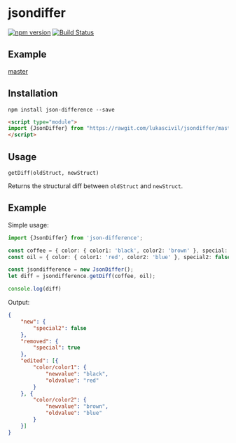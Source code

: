# jsondiffer

[![npm version](http://img.shields.io/npm/v/json-difference.svg?style=flat)](https://www.npmjs.com/package/json-difference "View this project on npm")
[![Build Status](https://travis-ci.org/lukascivil/jsondiffer.svg?branch=master)](https://travis-ci.org/lukascivil/jsondiffer)

## Example
[master](http://jsondifference.lukascivil.com.br)

## Installation

`npm install json-difference --save`

```html
<script type="module"> 
import {JsonDiffer} from "https://rawgit.com/lukascivil/jsondiffer/master/dist.browser/jsondiffer.js";
</script>
```

## Usage

`getDiff(oldStruct, newStruct)`

Returns the structural diff between `oldStruct` and `newStruct`.

## Example

Simple usage:

```ts
import {JsonDiffer} from 'json-difference';

const coffee = { color: { color1: 'black', color2: 'brown' }, special: true };
const oil = { color: { color1: 'red', color2: 'blue' }, special2: false };

const jsondifference = new JsonDiffer();
let diff = jsondifference.getDiff(coffee, oil);

console.log(diff)
```

Output:
```json
{
    "new": {
        "special2": false
    },
    "removed": {
        "special": true
    },
    "edited": [{
        "color/color1": {
            "newvalue": "black",
            "oldvalue": "red"
        }
    }, {
        "color/color2": {
            "newvalue": "brown",
            "oldvalue": "blue"
        }
    }]
}
```
